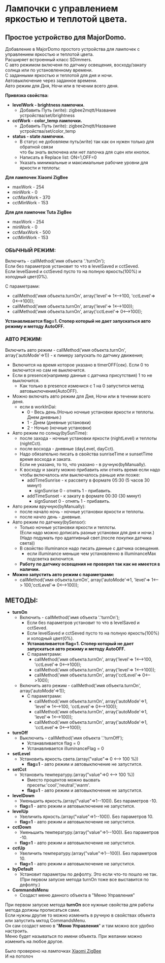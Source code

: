 # **Лампочки с управлением яркостью и теплотой цвета.**  
## **Простое устройство для MajorDomo.**   
Добавление в MajorDomo простого устройства для лампочек с управлением яркостью и теплотой цвета.   
Расширяет встроенный класс SDimmers.  
С авто режимом включеня по датчику освещения, восходу/закату солнца или по установленному времени.  
С заданными яркостью и теплотой для дня и ночи.  
Автовыключение через заданное времени.  
Авто режим для Дня, Ночи или в течении всего деня.  

**Привязка свойства:**  

- **levelWork - brightness лампочки.**  
  - Добавить Путь (write): zigbee2mqtt/Название устройства/set/brightness  
- **cctWork - color_temp лампочки.**  
  - Добавить Путь (write): zigbee2mqtt/Название устройства/set/color_temp  
- **status - state лампочки.**  
  - В статус не добовляем путь(write) так как он нужен только для обратной связи  
    что бы знать включена или нет лапочка для сцен или кнопок.  
  - Написать в Replace list: ON=1,OFF=0  
  - Указать минимальные и максимальные рабочие уровни для яркости и теплоты:  

**Для лампочек Xiaomi ZigBee**  

- maxWork - 254  
- minWork - 0  
- cctMaxWork - 370  
- cctMinWork - 153  

**Для для лампочек Tuta ZigBee**  

- maxWork - 254  
- minWork - 0  
- cctMaxWork - 500  
- cctMinWork - 153  

### **ОБЫЧНЫЙ РЕЖИМ:**  

Включить - callMethod('имя объекта '.'turnOn');  
Если без параметров установит то что в levelSaved и cctSeved.  
Если levelSaved и cctSeved пусто то на полную яркость(100%) и холодный цвет(0%).  

С параметрами:  
- callMethod('имя объекта.turnOn', array('level'=> 1<-->100, 'cctLevel'=> 0<-->100));  
- callMethod('имя объекта.turnOn', array('level'=> 1<-->100));  
- callMethod('имя объекта.turnOn', array('cctLevel'=> 0<-->100));  

**Устанавливается flag=1. Стопер который не дает запускаться авто режиму и методу AutoOFF.**  

### **АВТО РЕЖИМ:**  

Включить авто режим - callMethod('имя объекта.turnOn', array('autoMode'=>1)) - к пимеру запускать по датчику движения;   
- Включится на время которое указано в timerOFF(сек). Если 0 то включится но сам не выключится.  
- Если в presence(например данные с датчика присутствия) 1 то не выключится.  
  - Как только в presence изменися с 1 на 0 запустится метод автовыключения(AutoOFF).    
- Можно включать авто режим для Дня, Ночи или в течении всего деня.   
  - если в workInDai:   
    + 0 - Весь день.(Ночью ночные установки яркости и теплоты. Днем дневные.)  
    + 1 - Днем  (дневные установки)  
    + 2 - Ночью  (ночные установки)  
- Авто режим по солнцу(bySunTime):  
  - после захода - ночные установки яркости (nightLevel) и теплоты (nightCct).  
  - после восхода - дневные (dayLevel, dayCct).  
  - Надо обязательно писать в свойства sunriseTime и sunsetTime время восхода и заката.  
    Если не указано, то то, что указано - в ручную(byManually).  
  - К восходу и закату можно прибавить или отнять время если надо чтобы включалось или выключалось раньше или позже:  
    - addTimeSunrise - к рассвету в формате 05:30 (5 часов 30 минут)  
      - signSunrise 0 - отнять 1 - прибавить.  
    - addTimeSunset  - к закату в формате 00:30 (30 минут)  
      - signSunset 0 - отнять 1 - прибавить.  
- Авто режим вручную(byManually):  
    - после начало ночь - ночные установки яркости и теплоты.  
    - после начло день - дневные.  
- Авто режим по датчику(bySensor):  
    - Только ночные установки яркости и теплоты.  
      (Если надо можно дописать разные установки для дня и ночи.)   
      (Надо подумать про адаптивный свет.(после покупки датчика света))  
    - В свойство illuminance надо писать данные с датчика освещения.  
      - если illuminance меньше чем установленно в illuminanceMax подсветка включится.  
    - **Работу по датчику освещения не проверял так как не имеется в наличии.**   
- **Можно запустить авто режим с параметрами:**  
  - callMethod('имя объекта.turnOn', array('autoMode'=>1, 'level'=> 1<--> 100,'cctLevel'=> 0<-->100));  

## **МЕТОДЫ:**  

- **turnOn**   
  - Включить - callMethod('имя объекта '.'turnOn');  
    - Если без параметров установит то что в levelSaved и cctSeved.  
    - Если levelSaved и cctSeved пусто то на полную яркость(100%) и холодный цвет(0%).  
    - **Устанавливается flag=1. Стопер который не дает запускаться авто режиму и методу AutoOFF.**  
    - С параметрами:  
      - callMethod('имя объекта.turnOn', array('level'=> 1<-->100, 'cctLevel'=> 0<-->100));  
      - callMethod('имя объекта.turnOn', array('level'=> 1<-->100));  
      - callMethod('имя объекта.turnOn', array('cctLevel'=> 0<-->100));  
  - Включить авто режим - callMethod('имя объекта.turnOn', array('autoMode'=>1));   
    - С параметрами:
      - callMethod('имя объекта.turnOn', array('autoMode'=>1, 'level'=> 1<-->100, 'cctLevel'=> 0<-->100));  
      - callMethod('имя объекта.turnOn', array('autoMode'=>1, 'level'=> 1<-->100));  
      - callMethod('имя объекта.turnOn', array('autoMode'=>1, 'cctLevel'=> 0<-->100));  
- **turnOff**  
  - Выключить - callMethod('имя объекта '.'turnOff');  
    - Устанавливается flag = 0
    - Устанавливается illuminanceFlag = 0
- **setLevel**   
  - Установить яркость света.(array("value"=> 0 <--> 100 %))  
    - **flag=1** - авто режим и автовыключение не запустится.  
- **setCct**   
  - Установить температуру.(array("value"=>0 <--> 100 %))  
    - Вместо процентов можно вызвать пресеты:'cool','neutral','warm'.  
    - **flag=1** - авто режим и автовыключение не запустится.  
- **levelDown**  
  - Уменьшить яркость.(array("value"=>1--100)). Без  параметров -10.  
  - **flag=1** - авто режим и автовыключение не запустится.  
- **levelUp**  
  - Увеличить яркость.(array("value"=>1--100)). Без  параметров 10.  
  - **flag=1** - авто режим и автовыключение не запустится.  
- **cctDown**  
  - Уменьшить температуру.(array("value"=>1--100)). Без  параметров -10.  
  - **flag=1** - авто режим и автовыключение не запустится.  
- **cctUp**  
  - Увеличить температуру.(array("value"=>1--100)). Без  параметров 10.  
  - **flag=1** - авто режим и автовыключение не запустится.  
- **byDefault**  
  - Установит параметры по дефолту. Это если что-то пошло не так.  
    (При первом запуске метода turnOn тоже все выставится по дефолту.)  
- **CommandsMenu**  
  - Создаст меню данного объекта в "Меню Управления"  

При первом запуске метода **turnOn** все нужные свойства для работы метода должны прописаться сами.  
Если нужны другие то можно изменить в ручную в свойствах объекта или запустить мктод CommandsMenu.  
Он сам создаст меню в "**Меню Управления**" и там можно все удобно настроить.  
Меню будет называться по имени объекта. При желании можно изменить на любое другое.  

Было проверено на лампочках [Xiaomi ZigBee](https://www.zigbee2mqtt.io/devices/ZNLDP12LM.html#aqara-znldp12lm "zigbee2mqtt.io")  
И на потолоч